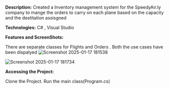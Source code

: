 **Description:** 
Created a Inventory management system for the SpeedyAir.ly company to mange the orders to carry on each plane based on the capacity and the destitation assisgned




**Technologies:**
 C# , Visual Studio


**Features and ScreenShots:** 

There are separate classes for Flights and Orders . 
Both the use cases have been dispalyed
![Screenshot 2025-01-17 181538](https://github.com/user-attachments/assets/b635127f-0c3b-4ead-b3b0-c7b31f4e1455)


![Screenshot 2025-01-17 181734](https://github.com/user-attachments/assets/a6f2f867-8f8c-439d-92f4-00b99d28ba18)




**Accessing the Project:**

Clone the Project. 
Run the main class(Program.cs)

